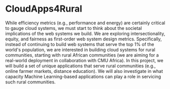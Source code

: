 # CloudApps4Rural
While efficiency metrics (e.g., performance and energy) are certainly critical to gauge cloud systems, we must start to think about the societal implications of the web systems we build. We are exploring intersectionality, equity, and fairness as first-order web system design metrics. Specifically, instead of continuing to build web systems that serve the top 1% of the world's population, we are interested in building cloud systems for rural communities, starting with rural African communities (we are aiming for a real-world deployment in collaboration with CMU Africa). In this project, we will build a set of unique applications that serve rural communities (e.g., online farmer markets, distance education). We will also investigate in what capacity Machine Learning-based applications can play a role in servicing such rural communities.
